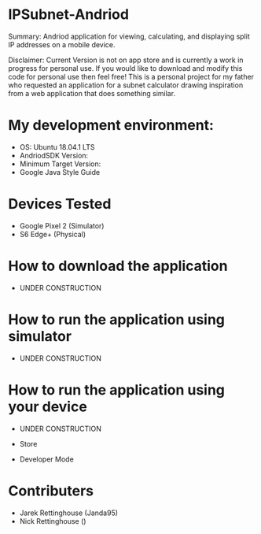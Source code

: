 # IPSubnet-Andriod
Summary:
Andriod application for viewing, calculating, and displaying split IP addresses on a mobile device.

Disclaimer:
Current Version is not on app store and is currently a work in progress for personal use. If you would like to download and modify this code for personal use then feel free! This is a personal project for my father who requested an application for a subnet calculator drawing inspiration from a web application that does something similar.

# My development environment:
- OS: Ubuntu 18.04.1 LTS
- AndriodSDK Version: 
- Minimum Target Version:
- Google Java Style Guide

# Devices Tested
- Google Pixel 2 (Simulator)
- S6 Edge+ (Physical)

# How to download the application
- UNDER CONSTRUCTION

# How to run the application using simulator
- UNDER CONSTRUCTION

# How to run the application using your device
- UNDER CONSTRUCTION

- Store

- Developer Mode

# Contributers
- Jarek Rettinghouse (Janda95)
- Nick Rettinghouse ()
